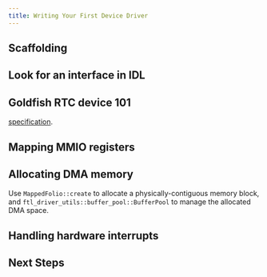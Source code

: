 ```yaml
---
title: Writing Your First Device Driver
---
```


## Scaffolding

## Look for an interface in IDL

## Goldfish RTC device 101

[specification](https://android.googlesource.com/platform/external/qemu/+/refs/heads/emu-2.0-release/docs/GOLDFISH-VIRTUAL-HARDWARE.TXT#:~:text=Goldfish%20real%2Dtime%20clock).

## Mapping MMIO registers

## Allocating DMA memory

Use `MappedFolio::create` to allocate a physically-contiguous memory block, and  `ftl_driver_utils::buffer_pool::BufferPool` to manage the allocated DMA space.

## Handling hardware interrupts

## Next Steps
